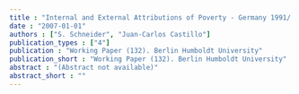 ```yaml
---
title : "Internal and External Attributions of Poverty - Germany 1991/ 2006"
date : "2007-01-01"
authors : ["S. Schneider", "Juan-Carlos Castillo"]
publication_types : ["4"]
publication : "Working Paper (132). Berlin Humboldt University"
publication_short : "Working Paper (132). Berlin Humboldt University"
abstract : "(Abstract not available)"
abstract_short : ""
---
```

